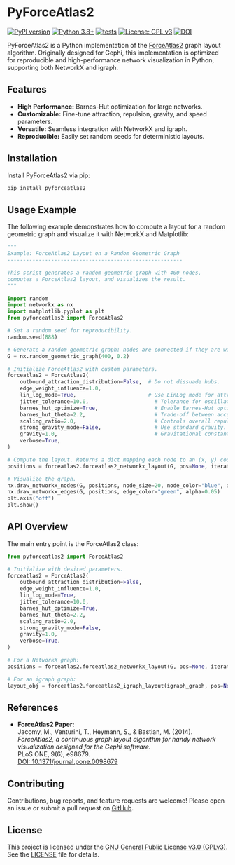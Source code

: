 # PyForceAtlas2

[![PyPI version](https://img.shields.io/pypi/v/pyforceatlas2.svg)](https://pypi.python.org/pypi/pyforceatlas2)
[![Python 3.8+](https://img.shields.io/badge/python-3.8+-blue.svg)](https://www.python.org/downloads/)
[![tests](https://github.com/irahorecka/pyforceatlas2/workflows/tests/badge.svg)](https://github.com/irahorecka/pyforceatlas2/actions)
[![License: GPL v3](https://img.shields.io/badge/license-GPLv3-purple.svg)](https://raw.githubusercontent.com/username/pyforceatlas2/main/LICENSE)
[![DOI](https://img.shields.io/badge/DOI-10.1371/journal.pone.0098679-blue)](https://doi.org/10.1371/journal.pone.0098679)

PyForceAtlas2 is a Python implementation of the [ForceAtlas2](https://doi.org/10.1371/journal.pone.0098679) graph layout algorithm. Originally designed for Gephi, this implementation is optimized for reproducible and high-performance network visualization in Python, supporting both NetworkX and igraph.

## Features

- **High Performance:** Barnes-Hut optimization for large networks.
- **Customizable:** Fine-tune attraction, repulsion, gravity, and speed parameters.
- **Versatile:** Seamless integration with NetworkX and igraph.
- **Reproducible:** Easily set random seeds for deterministic layouts.

## Installation

Install PyForceAtlas2 via pip:

```bash
pip install pyforceatlas2
```

## Usage Example

The following example demonstrates how to compute a layout for a random geometric graph and visualize it with NetworkX and Matplotlib:

```python
"""
Example: ForceAtlas2 Layout on a Random Geometric Graph
--------------------------------------------------------

This script generates a random geometric graph with 400 nodes,
computes a ForceAtlas2 layout, and visualizes the result.
"""

import random
import networkx as nx
import matplotlib.pyplot as plt
from pyforceatlas2 import ForceAtlas2

# Set a random seed for reproducibility.
random.seed(888)

# Generate a random geometric graph: nodes are connected if they are within radius 0.2.
G = nx.random_geometric_graph(400, 0.2)

# Initialize ForceAtlas2 with custom parameters.
forceatlas2 = ForceAtlas2(
    outbound_attraction_distribution=False,  # Do not dissuade hubs.
    edge_weight_influence=1.0,
    lin_log_mode=True,                       # Use LinLog mode for attraction forces.
    jitter_tolerance=10.0,                     # Tolerance for oscillations.
    barnes_hut_optimize=True,                  # Enable Barnes-Hut optimization.
    barnes_hut_theta=2.2,                      # Trade-off between accuracy and speed.
    scaling_ratio=2.0,                         # Controls overall repulsion strength.
    strong_gravity_mode=False,                 # Use standard gravity.
    gravity=1.0,                               # Gravitational constant.
    verbose=True,
)

# Compute the layout. Returns a dict mapping each node to an (x, y) coordinate.
positions = forceatlas2.forceatlas2_networkx_layout(G, pos=None, iterations=100)

# Visualize the graph.
nx.draw_networkx_nodes(G, positions, node_size=20, node_color="blue", alpha=0.4)
nx.draw_networkx_edges(G, positions, edge_color="green", alpha=0.05)
plt.axis("off")
plt.show()
```

## API Overview

The main entry point is the ForceAtlas2 class:

```python
from pyforceatlas2 import ForceAtlas2

# Initialize with desired parameters.
forceatlas2 = ForceAtlas2(
    outbound_attraction_distribution=False,
    edge_weight_influence=1.0,
    lin_log_mode=True,
    jitter_tolerance=10.0,
    barnes_hut_optimize=True,
    barnes_hut_theta=2.2,
    scaling_ratio=2.0,
    strong_gravity_mode=False,
    gravity=1.0,
    verbose=True,
)

# For a NetworkX graph:
positions = forceatlas2.forceatlas2_networkx_layout(G, pos=None, iterations=100)

# For an igraph graph:
layout_obj = forceatlas2.forceatlas2_igraph_layout(igraph_graph, pos=None, iterations=100)
```

## References

- **ForceAtlas2 Paper:**  
  Jacomy, M., Venturini, T., Heymann, S., & Bastian, M. (2014).  
  *ForceAtlas2, a continuous graph layout algorithm for handy network visualization designed for the Gephi software.*  
  PLoS ONE, 9(6), e98679.  
  [DOI: 10.1371/journal.pone.0098679](https://doi.org/10.1371/journal.pone.0098679)

## Contributing

Contributions, bug reports, and feature requests are welcome! Please open an issue or submit a pull request on [GitHub](https://github.com/irahorecka/pyforceatlas2).

## License

This project is licensed under the [GNU General Public License v3.0 (GPLv3)](https://www.gnu.org/licenses/gpl-3.0.html). See the [LICENSE](LICENSE) file for details.

